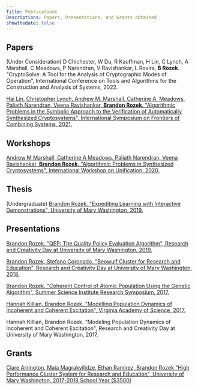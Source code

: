 ```yaml
---
Title: Publications
Descriptions: Papers, Presentations, and Grants obtained
showthedate: false
---
```


## Papers

(Under Consideration) D Chichester, W Du, R Kauffman, H Lin, C Lynch, A Marshall, C Meadows, P Narendran, V Ravishankar, L Rovira, **B Rozek**. "CryptoSolve: A Tool for the Analysis of Cryptographic Modes of Operation",  International Conference on Tools and Algorithms for the Construction and Analysis of Systems, 2022.

[Hai Lin, Christopher Lynch, Andrew M. Marshall, Catherine A. Meadows, Paliath Narendran, Veena Ravishankar, **Brandon Rozek**. "Algorithmic Problems in the Symbolic Approach to the Verification of Automatically Synthesized Cryptosystems", International Symposium on Frontiers of Combining Systems, 2021.](https://link.springer.com/chapter/10.1007/978-3-030-86205-3_14)


## Workshops

[Andrew M Marshall, Catherine A Meadows, Paliath Narendran, Veena Ravishankar, **Brandon Rozek**. "Algorithmic Problems in Synthesized Cryptosystems", International Workshop on Unification, 2020.](https://www3.risc.jku.at/publications/download/risc_6129/proceedings-UNIF2020.pdf#page=58)


## Thesis

(Undergraduate) [Brandon Rozek. "Expediting Learning with Interactive Demonstrations", University of Mary Washington, 2019.](https://scholar.umw.edu/student_research/305/)

## Presentations

[Brandon Rozek. "QEP: The Quality Policy Evaluation Algorithm", Research and Creativity Day at University of Mary Washington, 2019.](/files/research/QEP.pptx)

[Brandon Rozek, Stefano Coronado. "Beowulf Cluster for Research and Education", Research and Creativity Day at University of Mary Washington, 2018.](/files/research/LUNACposter.pdf)

[Brandon Rozek. "Coherent Control of Atomic Population Using the Genetic Algorithm", Summer Science Institute Research Symposium, 2017.](/files/research/coherentcontrolofatomicpopulation.pdf)

[Hannah Killian, Brandon Rozek. "Modelling Population Dynamics of Incoherent and Coherent Excitation", Virginia Academy of Science, 2017.](/files/research/modellingpopulationdynamics.pdf)

Hannah Killian, Brandon Rozek. “Modeling Population Dynamics of Incoherent and Coherent Excitation", Research and Creativity Day at University of Mary Washington, 2017.


## Grants

[Clare Arrington, Maia Magrakvilidze, Ethan Ramirez, Brandon Rozek "High Performance Cluster System for Research and Education", University of Mary Washington, 2017-2018 School Year ($3500)](https://cas.umw.edu/wp-content/blogs.dir/51/files/2018/10/Fall-2017-Awards.pdf)
